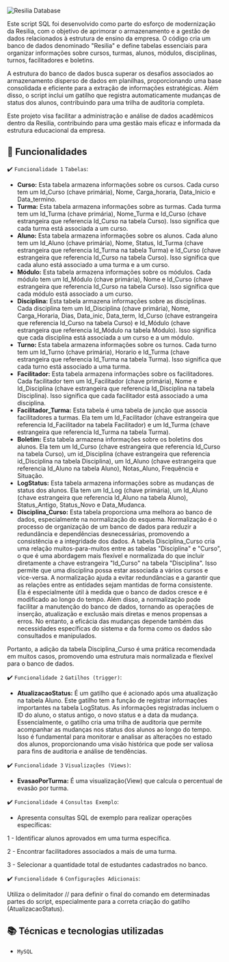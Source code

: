
![Resilia Database](https://github.com/HannaJacob/Grupo5_Modulo1/assets/144841827/7a210b43-ae7c-4c2d-bbf0-1a0991f38786)

Este script SQL foi desenvolvido como parte do esforço de modernização da Resilia, com o objetivo de aprimorar o armazenamento e a gestão de dados relacionados à estrutura de ensino da empresa. O código cria um banco de dados denominado "Resilia" e define tabelas essenciais para organizar informações sobre cursos, turmas, alunos, módulos, disciplinas, turnos, facilitadores e boletins.

A estrutura do banco de dados busca superar os desafios associados ao armazenamento disperso de dados em planilhas, proporcionando uma base consolidada e eficiente para a extração de informações estratégicas. Além disso, o script inclui um gatilho que registra automaticamente mudanças de status dos alunos, contribuindo para uma trilha de auditoria completa.

Este projeto visa facilitar a administração e análise de dados acadêmicos dentro da Resilia, contribuindo para uma gestão mais eficaz e informada da estrutura educacional da empresa.

## 🔨 Funcionalidades
:heavy_check_mark: `Funcionalidade 1` `Tabelas`:
  
- **Curso:** Esta tabela armazena informações sobre os cursos. Cada curso tem um Id_Curso (chave primária), Nome, Carga_horaria, Data_Inicio e Data_termino.
- **Turma:** Esta tabela armazena informações sobre as turmas. Cada turma tem um Id_Turma (chave primária), Nome_Turma e Id_Curso (chave estrangeira que referencia Id_Curso na tabela Curso). Isso significa que cada turma está associada a um curso.
- **Aluno:** Esta tabela armazena informações sobre os alunos. Cada aluno tem um Id_Aluno (chave primária), Nome, Status, Id_Turma (chave estrangeira que referencia Id_Turma na tabela Turma) e Id_Curso (chave estrangeira que referencia Id_Curso na tabela Curso). Isso significa que cada aluno está associado a uma turma e a um curso.
- **Módulo:** Esta tabela armazena informações sobre os módulos. Cada módulo tem um Id_Módulo (chave primária), Nome e Id_Curso (chave estrangeira que referencia Id_Curso na tabela Curso). Isso significa que cada módulo está associado a um curso.
- **Disciplina:** Esta tabela armazena informações sobre as disciplinas. Cada disciplina tem um Id_Disciplina (chave primária), Nome, Carga_Horaria, Dias, Data_inic, Data_term, Id_Curso (chave estrangeira que referencia Id_Curso na tabela Curso) e Id_Módulo (chave estrangeira que referencia Id_Módulo na tabela Módulo). Isso significa que cada disciplina está associada a um curso e a um módulo.
- **Turno:** Esta tabela armazena informações sobre os turnos. Cada turno tem um Id_Turno (chave primária), Horario e Id_Turma (chave estrangeira que referencia Id_Turma na tabela Turma). Isso significa que cada turno está associado a uma turma.
- **Facilitador:** Esta tabela armazena informações sobre os facilitadores. Cada facilitador tem um Id_Facilitador (chave primária), Nome e Id_Disciplina (chave estrangeira que referencia Id_Disciplina na tabela Disciplina). Isso significa que cada facilitador está associado a uma disciplina.
- **Facilitador_Turma:** Esta tabela é uma tabela de junção que associa facilitadores a turmas. Ela tem um Id_Facilitador (chave estrangeira que referencia Id_Facilitador na tabela Facilitador) e um Id_Turma (chave estrangeira que referencia Id_Turma na tabela Turma).
- **Boletim:** Esta tabela armazena informações sobre os boletins dos alunos. Ela tem um Id_Curso (chave estrangeira que referencia Id_Curso na tabela Curso), um id_Disciplina (chave estrangeira que referencia id_Disciplina na tabela Disciplina), um Id_Aluno (chave estrangeira que referencia Id_Aluno na tabela Aluno), Notas_Aluno, Frequência e Situação.
- **LogStatus:** Esta tabela armazena informações sobre as mudanças de status dos alunos. Ela tem um Id_Log (chave primária), um Id_Aluno (chave estrangeira que referencia Id_Aluno na tabela Aluno), Status_Antigo, Status_Novo e Data_Mudanca.
- **Disciplina_Curso:** Esta tabela proporciona uma melhora ao banco de dados, especialmente na normalização do esquema. Normalização é o processo de organização de um banco de dados para reduzir a redundância e dependências desnecessárias, promovendo a consistência e a integridade dos dados.
A tabela Disciplina_Curso cria uma relação muitos-para-muitos entre as tabelas "Disciplina" e "Curso", o que é uma abordagem mais flexível e normalizada do que incluir diretamente a chave estrangeira "Id_Curso" na tabela "Disciplina". Isso permite que uma disciplina possa estar associada a vários cursos e vice-versa.
A normalização ajuda a evitar redundâncias e a garantir que as relações entre as entidades sejam mantidas de forma consistente. Ela é especialmente útil à medida que o banco de dados cresce e é modificado ao longo do tempo.
Além disso, a normalização pode facilitar a manutenção do banco de dados, tornando as operações de inserção, atualização e exclusão mais diretas e menos propensas a erros. No entanto, a eficácia das mudanças depende também das necessidades específicas do sistema e da forma como os dados são consultados e manipulados.

Portanto, a adição da tabela Disciplina_Curso é uma prática recomendada em muitos casos, promovendo uma estrutura mais normalizada e flexível para o banco de dados.


:heavy_check_mark: `Funcionalidade 2` `Gatilhos (trigger)`:

- **AtualizacaoStatus:** É um gatilho que é acionado após uma atualização na tabela Aluno. Este gatilho tem a função de registrar informações importantes na tabela LogStatus. As informações registradas incluem o ID do aluno, o status antigo, o novo status e a data da mudança. Essencialmente, o gatilho cria uma trilha de auditoria que permite acompanhar as mudanças nos status dos alunos ao longo do tempo. Isso é fundamental para monitorar e analisar as alterações no estado dos alunos, proporcionando uma visão histórica que pode ser valiosa para fins de auditoria e análise de tendências.

:heavy_check_mark: `Funcionalidade 3` `Visualizações (Views)`:

- **EvasaoPorTurma:** É uma visualização(View) que calcula o percentual de evasão por turma.
 
:heavy_check_mark: `Funcionalidade 4` `Consultas Exemplo`:

- Apresenta consultas SQL de exemplo para realizar operações específicas:

1 - Identificar alunos aprovados em uma turma específica.

2 - Encontrar facilitadores associados a mais de uma turma.

3 - Selecionar a quantidade total de estudantes cadastrados no banco.
 
:heavy_check_mark: `Funcionalidade 6` `Configurações Adicionais`:

Utiliza o delimitador // para definir o final do comando em determinadas partes do script, especialmente para a correta criação do gatilho (AtualizacaoStatus).

## :books: Técnicas e tecnologias utilizadas 

- ``MySQL``


